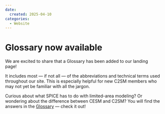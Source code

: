 ```yaml
---
date:
  created: 2025-04-10
categories:
  - Website
---
```


# Glossary now available

We are excited to share that a Glossary has been added to our landing page!

It includes most — if not all — of the abbreviations and technical terms used throughout our site. This is especially helpful for new C2SM members who may not yet be familiar with all the jargon.

Curious about what SPICE has to do with limited-area modeling? Or wondering about the difference between CESM and C2SM?
You will find the answers in the [Glossary](glossary/index.md) — check it out!